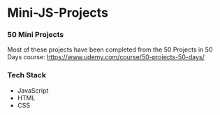 # Mini-JS-Projects

### 50 Mini Projects


Most of these projects have been completed from the 50 Projects in 50 Days course: https://www.udemy.com/course/50-projects-50-days/

### Tech Stack
* JavaScript
* HTML
* CSS